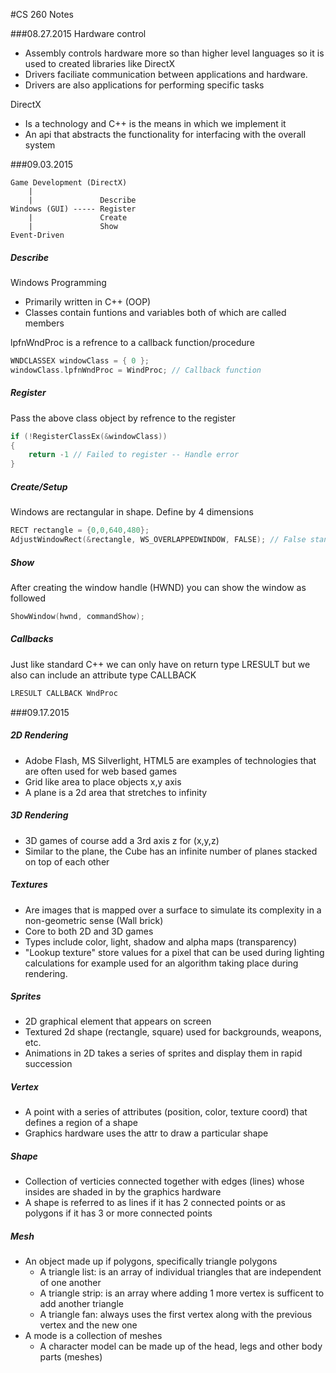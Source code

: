 #CS 260 Notes

###08.27.2015
Hardware control
- Assembly controls hardware more so than higher level languages so it is used to created libraries like DirectX
- Drivers faciliate communication between applications and hardware.
- Drivers are also applications for performing specific tasks

DirectX
- Is a technology and C++ is the means in which we implement it
- An api that abstracts the functionality for interfacing with the overall system

###09.03.2015
```
Game Development (DirectX)
    |
    |               Describe
Windows (GUI) ----- Register
    |               Create
    |               Show
Event-Driven
```

##### Describe
Windows Programming
- Primarily written in C++ (OOP)
- Classes contain funtions and variables both of which are called members

lpfnWndProc is a refrence to a callback function/procedure
```CPP
WNDCLASSEX windowClass = { 0 };
windowClass.lpfnWndProc = WindProc; // Callback function
```

##### Register
Pass the above class object by refrence to the register
```CPP
if (!RegisterClassEx(&windowClass))
{
    return -1 // Failed to register -- Handle error
}
```
##### Create/Setup
Windows are rectangular in shape. Define by 4 dimensions
```CPP
RECT rectangle = {0,0,640,480};
AdjustWindowRect(&rectangle, WS_OVERLAPPEDWINDOW, FALSE); // False stands for now menu
```

##### Show
After creating the window handle (HWND) you can show the window as followed
```CPP
ShowWindow(hwnd, commandShow);
```

##### Callbacks
Just like standard C++ we can only have on return type LRESULT but we also can include an attribute type CALLBACK
```CPP
LRESULT CALLBACK WndProc
```
###09.17.2015
##### 2D Rendering
- Adobe Flash, MS Silverlight, HTML5 are examples of technologies that are often used for web based games
- Grid like area to place objects x,y axis
- A plane is a 2d area that stretches to infinity

##### 3D Rendering
- 3D games of course add a 3rd axis z for (x,y,z)
- Similar to the plane, the Cube has an infinite number of planes stacked on top of each other

##### Textures
- Are images that is mapped over a surface to simulate its complexity in a non-geometric sense (Wall brick)
- Core to both 2D and 3D games
- Types include color, light, shadow and alpha maps (transparency)
- "Lookup texture" store values for a pixel that can be used during lighting calculations for example used for an algorithm taking place during rendering.

##### Sprites
- 2D graphical element that appears on screen
- Textured 2d shape (rectangle, square) used for backgrounds, weapons, etc.
- Animations in 2D takes a series of sprites and display them in rapid succession

##### Vertex
- A point with a series of attributes (position, color, texture coord) that defines a region of a shape
- Graphics hardware uses the attr to draw a particular shape

##### Shape
- Collection of verticies connected together with edges (lines) whose insides are shaded in by the graphics hardware
- A shape is referred to as lines if it has 2 connected points or as polygons if it has 3 or more connected points

##### Mesh
- An object made up if polygons, specifically triangle polygons
    - A triangle list: is an array of individual triangles that are independent of one another
    - A triangle strip: is an array where adding 1 more vertex is sufficent to add another triangle
    - A triangle fan: always uses the first vertex along with the previous vertex and the new one
- A mode is a collection of meshes
    - A character model can be made up of the head, legs and other body parts (meshes)
